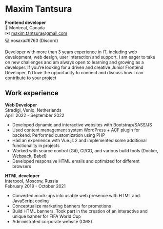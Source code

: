 # Maxim Tantsura

**Frontend developer**  
🍁 Montreal, Canada  
✉️ maxim.tantsura@gmail.com   
💻 nosaxa#6763 (Discord)

Developer with more than 3 years experience in IT, including web development, web design, user interaction and support. I am eager to take on new challenges and am always open to learning and growing as a developer. If you're looking for a driven and creative Junior Frontend Developer, I'd love the opportunity to connect and discuss how I can contribute to your project


## Work experience 

**Web Developer**  
Stradigi, Venlo, Netherlands  
April 2022 - September 2022

* Developed dynamic and interactive websites with Bootstrap/SASS/JS
* Used content management system WordPress + ACF plugin for backend. Performed customization
using PHP
* Had an experience with Vue.js 2 and implemented some additional functionality in projects
* Worked with source control (Git), CI/CD, and various build tools (Docker, Webpack, Babel)
* Developed responsive HTML emails and optimized for different browsers


**HTML developer**  
Interpool, Moscow, Russia  
February 2018 - October 2021

* Converted mock-ups into usable web presence with HTML and JavaScript coding
* Conceptualize marketing banners for promotions
* Build HTML banners. Took part in the creation of an interactive and unique banner for FIFA World Cup
* Administrated corporate website (CMS)